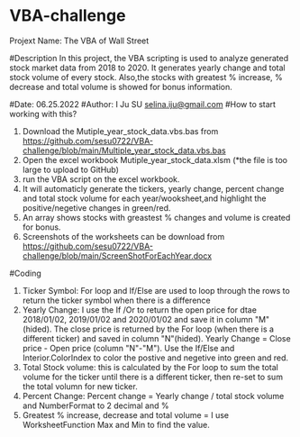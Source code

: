 # VBA-challenge
Projext Name: The VBA of Wall Street

#Description
In this project, the VBA scripting is used to analyze generated stock market data from 2018 to 2020.
It generates yearly change and total stock volume of every stock. Also,the stocks with greatest %
increase, % decrease and total volume is showed for bonus information.

#Date: 06.25.2022
#Author: I Ju SU selina.iju@gmail.com
#How to start working with this?
 1. Download the Mutiple_year_stock_data.vbs.bas from https://github.com/sesu0722/VBA-challenge/blob/main/Multiple_year_stock_data.vbs.bas
 2. Open the excel workbook Mutiple_year_stock_data.xlsm (*the file is too large to upload to GitHub)
 3. run the VBA script on the excel workbook.
 4. It will automaticly generate the tickers, yearly change, percent change and total stock volume for each year/wooksheet,and highlight the       positive/negetive changes in green/red.
 5. An array shows stocks with greastest % changes and volume is created for bonus.
 6. Screenshots of the worksheets can be download from https://github.com/sesu0722/VBA-challenge/blob/main/ScreenShotForEachYear.docx
	
#Coding
 1. Ticker Symbol: For loop and If/Else are used to loop through the rows to return the ticker symbol when there is a difference
 2. Yearly Change: I use the If /Or to return the open price for dtae 2018/01/02, 2019/01/02 and 2020/01/02 and save it in column "M"(hided).
                   The close price is returned by the For loop (when there is a different ticker) and saved in column "N"(hided).
		   Yearly Change = Close price - Open price (column "N"-"M"). 
		   Use the If/Else and Interior.ColorIndex to color the postive and negetive into green and red.
 4. Total Stock volume: this is calculated by the For loop to sum the total volume for the ticker until there is a different ticker, 
                        then re-set to sum the total volumn for new ticker.
 5. Percent Change: Percent change = Yearly change / total stock volume and NumberFormat to 2 decimal and %
 6. Greatest % increase, decrease and total volume = I use WorksheetFunction Max and Min to find the value.
